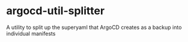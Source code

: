 # argocd-util-splitter
A utility to split up the superyaml that ArgoCD creates as a backup into individual manifests
